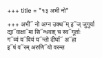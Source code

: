 +++
title = "१३ अभी नो"

+++
अभी᳓ नो अग्न उक्थ᳓म् इ᳓ज् जुगुर्या  
द्या᳓वाक्षा᳓मा सि᳓न्धवश् च स्व᳓गूर्ताः  
ग᳓व्यं य᳓वियं य᳓न्तो दीर्घा᳓ अ᳓हा  
इ᳓षं व᳓रम् अरुणि᳓यो वरन्त